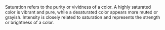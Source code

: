Saturation refers to the purity or vividness of a color. A highly saturated color is vibrant and pure, while a desaturated color appears more muted or grayish. Intensity is closely related to saturation and represents the strength or brightness of a color.